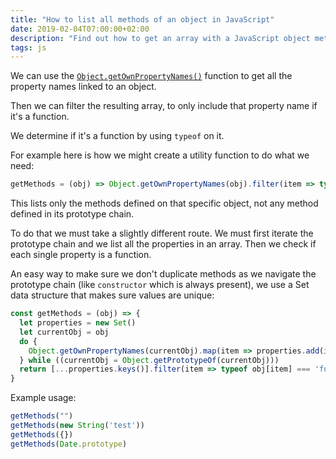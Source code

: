 ```yaml
---
title: "How to list all methods of an object in JavaScript"
date: 2019-02-04T07:00:00+02:00
description: "Find out how to get an array with a JavaScript object methods"
tags: js
---
```


We can use the [`Object.getOwnPropertyNames()`](/javascript-object-getownpropertynames/) function to get all the property names linked to an object.

Then we can filter the resulting array, to only include that property name if it's a function.

We determine if it's a function by using `typeof` on it.

For example here is how we might create a utility function to do what we need:

```js
getMethods = (obj) => Object.getOwnPropertyNames(obj).filter(item => typeof obj[item] === 'function')
```

This lists only the methods defined on that specific object, not any method defined in its prototype chain.

To do that we must take a slightly different route. We must first iterate the prototype chain and we list all the properties in an array. Then we check if each single property is a function.

An easy way to make sure we don't duplicate methods as we navigate the prototype chain (like `constructor` which is always present), we use a Set data structure that makes sure values are unique:

```js
const getMethods = (obj) => {
  let properties = new Set()
  let currentObj = obj
  do {
    Object.getOwnPropertyNames(currentObj).map(item => properties.add(item))
  } while ((currentObj = Object.getPrototypeOf(currentObj)))
  return [...properties.keys()].filter(item => typeof obj[item] === 'function')
}
```

Example usage:

```js
getMethods("")
getMethods(new String('test'))
getMethods({})
getMethods(Date.prototype)
```